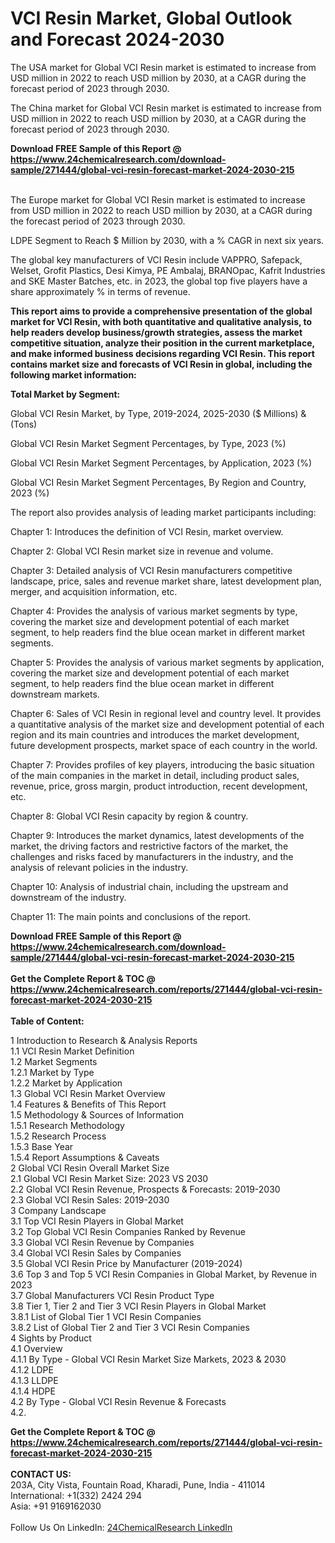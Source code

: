 <h1>VCI Resin Market, Global Outlook and Forecast 2024-2030</h1><p>The USA market for Global VCI Resin market is estimated to increase from USD million in 2022 to reach USD million by 2030, at a CAGR during the forecast period of 2023 through 2030.</p><p>
</p><p>The China market for Global VCI Resin market is estimated to increase from USD million in 2022 to reach USD million by 2030, at a CAGR during the forecast period of 2023 through 2030.</p><div><b>Download FREE Sample of this Report @ 
            <a href="https://www.24chemicalresearch.com/download-sample/271444/global-vci-resin-forecast-market-2024-2030-215">
            https://www.24chemicalresearch.com/download-sample/271444/global-vci-resin-forecast-market-2024-2030-215</a></b></div><br><p>
</p><p>The Europe market for Global VCI Resin market is estimated to increase from USD million in 2022 to reach USD million by 2030, at a CAGR during the forecast period of 2023 through 2030.</p><p>
LDPE Segment to Reach $ Million by 2030, with a % CAGR in next six years.</p><p>
The global key manufacturers of VCI Resin include VAPPRO, Safepack, Welset, Grofit Plastics, Desi Kimya, PE Ambalaj, BRANOpac, Kafrit Industries and SKE Master Batches, etc. in 2023, the global top five players have a share approximately % in terms of revenue.</p><p>
<strong>This report aims to provide a comprehensive presentation of the global market for VCI Resin, with both quantitative and qualitative analysis, to help readers develop business/growth strategies, assess the market competitive situation, analyze their position in the current marketplace, and make informed business decisions regarding VCI Resin. This report contains market size and forecasts of VCI Resin in global, including the following market information:</strong></p><p>
</p><p>
<strong>Total Market by Segment:</strong></p><p>
Global VCI Resin Market, by Type, 2019-2024, 2025-2030 ($ Millions) &amp; (Tons)</p><p>
Global VCI Resin Market Segment Percentages, by Type, 2023 (%)</p><p>
</p><p>
Global VCI Resin Market Segment Percentages, by Application, 2023 (%)</p><p>
</p><p>
Global VCI Resin Market Segment Percentages, By Region and Country, 2023 (%)</p><p>
</p><p>
The report also provides analysis of leading market participants including:</p><p>
</p><p>
</p><p>
Chapter 1: Introduces the definition of VCI Resin, market overview.</p><p>
Chapter 2: Global VCI Resin market size in revenue and volume.</p><p>
Chapter 3: Detailed analysis of VCI Resin manufacturers competitive landscape, price, sales and revenue market share, latest development plan, merger, and acquisition information, etc.</p><p>
Chapter 4: Provides the analysis of various market segments by type, covering the market size and development potential of each market segment, to help readers find the blue ocean market in different market segments.</p><p>
Chapter 5: Provides the analysis of various market segments by application, covering the market size and development potential of each market segment, to help readers find the blue ocean market in different downstream markets.</p><p>
Chapter 6: Sales of VCI Resin in regional level and country level. It provides a quantitative analysis of the market size and development potential of each region and its main countries and introduces the market development, future development prospects, market space of each country in the world.</p><p>
Chapter 7: Provides profiles of key players, introducing the basic situation of the main companies in the market in detail, including product sales, revenue, price, gross margin, product introduction, recent development, etc.</p><p>
Chapter 8: Global VCI Resin capacity by region &amp; country.</p><p>
Chapter 9: Introduces the market dynamics, latest developments of the market, the driving factors and restrictive factors of the market, the challenges and risks faced by manufacturers in the industry, and the analysis of relevant policies in the industry.</p><p>
Chapter 10: Analysis of industrial chain, including the upstream and downstream of the industry.</p><p>
Chapter 11: The main points and conclusions of the report.</p><div><b>Download FREE Sample of this Report @ 
            <a href="https://www.24chemicalresearch.com/download-sample/271444/global-vci-resin-forecast-market-2024-2030-215">
            https://www.24chemicalresearch.com/download-sample/271444/global-vci-resin-forecast-market-2024-2030-215</a></b></div><br><div><b>Get the Complete Report & TOC @ 
            <a href="https://www.24chemicalresearch.com/reports/271444/global-vci-resin-forecast-market-2024-2030-215">
            https://www.24chemicalresearch.com/reports/271444/global-vci-resin-forecast-market-2024-2030-215</a></b></div><br>
            <b>Table of Content:</b><p>1 Introduction to Research & Analysis Reports<br />
    1.1 VCI Resin Market Definition<br />
    1.2 Market Segments<br />
        1.2.1 Market by Type<br />
        1.2.2 Market by Application<br />
    1.3 Global VCI Resin Market Overview<br />
    1.4 Features & Benefits of This Report<br />
    1.5 Methodology & Sources of Information<br />
        1.5.1 Research Methodology<br />
        1.5.2 Research Process<br />
        1.5.3 Base Year<br />
        1.5.4 Report Assumptions & Caveats<br />
2 Global VCI Resin Overall Market Size<br />
    2.1 Global VCI Resin Market Size: 2023 VS 2030<br />
    2.2 Global VCI Resin Revenue, Prospects & Forecasts: 2019-2030<br />
    2.3 Global VCI Resin Sales: 2019-2030<br />
3 Company Landscape<br />
    3.1 Top VCI Resin Players in Global Market<br />
    3.2 Top Global VCI Resin Companies Ranked by Revenue<br />
    3.3 Global VCI Resin Revenue by Companies<br />
    3.4 Global VCI Resin Sales by Companies<br />
    3.5 Global VCI Resin Price by Manufacturer (2019-2024)<br />
    3.6 Top 3 and Top 5 VCI Resin Companies in Global Market, by Revenue in 2023<br />
    3.7 Global Manufacturers VCI Resin Product Type<br />
    3.8 Tier 1, Tier 2 and Tier 3 VCI Resin Players in Global Market<br />
        3.8.1 List of Global Tier 1 VCI Resin Companies<br />
        3.8.2 List of Global Tier 2 and Tier 3 VCI Resin Companies<br />
4 Sights by Product<br />
    4.1 Overview<br />
        4.1.1 By Type - Global VCI Resin Market Size Markets, 2023 & 2030<br />
        4.1.2 LDPE<br />
        4.1.3 LLDPE<br />
        4.1.4 HDPE<br />
    4.2 By Type - Global VCI Resin Revenue & Forecasts<br />
        4.2.</p><div><b>Get the Complete Report & TOC @ 
            <a href="https://www.24chemicalresearch.com/reports/271444/global-vci-resin-forecast-market-2024-2030-215">
            https://www.24chemicalresearch.com/reports/271444/global-vci-resin-forecast-market-2024-2030-215</a></b></div><br><b>CONTACT US:</b><br>
            203A, City Vista, Fountain Road, Kharadi, Pune, India - 411014<br>
            International: +1(332) 2424 294<br>
            Asia: +91 9169162030 <br><br>
            Follow Us On LinkedIn: <a href="https://www.linkedin.com/company/24chemicalresearch/">24ChemicalResearch LinkedIn</a>